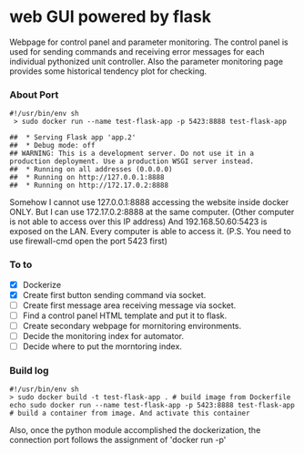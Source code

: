 # web GUI powered by flask
Webpage for control panel and parameter monitoring.
The control panel is used for sending commands and receiving error messages for each individual pythonized unit controller.
Also the parameter monitoring page provides some historical tendency plot for checking.



### About Port

```
#!/usr/bin/env sh
 > sudo docker run --name test-flask-app -p 5423:8888 test-flask-app

##  * Serving Flask app 'app.2'
##  * Debug mode: off
## WARNING: This is a development server. Do not use it in a production deployment. Use a production WSGI server instead.
##  * Running on all addresses (0.0.0.0)
##  * Running on http://127.0.0.1:8888
##  * Running on http://172.17.0.2:8888
 ```
 Somehow I cannot use 127.0.0.1:8888 accessing the website inside docker ONLY.
 But I can use 172.17.0.2:8888 at the same computer. (Other computer is not able to access over this IP address)
 And 192.168.50.60:5423 is exposed on the LAN. Every computer is able to access it.
 (P.S. You need to use firewall-cmd open the port 5423 first)




### To to 
- [x] Dockerize
- [x] Create first button sending command via socket.
- [ ] Create first message area receiving message via socket.
- [ ] Find a control panel HTML template and put it to flask.
- [ ] Create secondary webpage for mornitoring environments.
 - [ ] Decide the monitoring index for automator.
 - [ ] Decide where to put the morntoring index.

### Build log

```
#!/usr/bin/env sh
> sudo docker build -t test-flask-app . # build image from Dockerfile
echo sudo docker run --name test-flask-app -p 5423:8888 test-flask-app # build a container from image. And activate this container
```

Also, once the python module accomplished the dockerization, the connection port follows the assignment of 'docker run -p'
